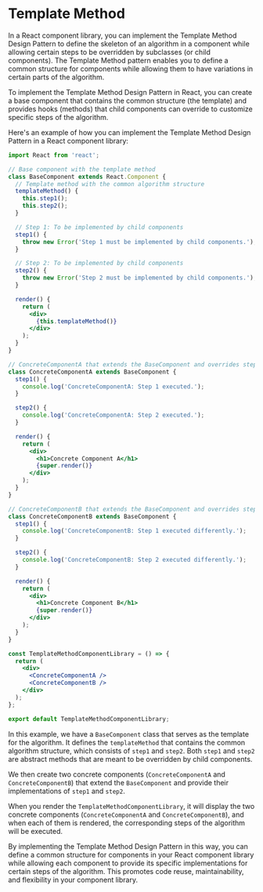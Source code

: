 # Template Method

In a React component library, you can implement the Template Method Design Pattern to define the skeleton of an algorithm in a component while allowing certain steps to be overridden by subclasses (or child components). The Template Method pattern enables you to define a common structure for components while allowing them to have variations in certain parts of the algorithm.

To implement the Template Method Design Pattern in React, you can create a base component that contains the common structure (the template) and provides hooks (methods) that child components can override to customize specific steps of the algorithm.

Here's an example of how you can implement the Template Method Design Pattern in a React component library:

```jsx
import React from 'react';

// Base component with the template method
class BaseComponent extends React.Component {
  // Template method with the common algorithm structure
  templateMethod() {
    this.step1();
    this.step2();
  }

  // Step 1: To be implemented by child components
  step1() {
    throw new Error('Step 1 must be implemented by child components.');
  }

  // Step 2: To be implemented by child components
  step2() {
    throw new Error('Step 2 must be implemented by child components.');
  }

  render() {
    return (
      <div>
        {this.templateMethod()}
      </div>
    );
  }
}

// ConcreteComponentA that extends the BaseComponent and overrides step1 and step2
class ConcreteComponentA extends BaseComponent {
  step1() {
    console.log('ConcreteComponentA: Step 1 executed.');
  }

  step2() {
    console.log('ConcreteComponentA: Step 2 executed.');
  }

  render() {
    return (
      <div>
        <h1>Concrete Component A</h1>
        {super.render()}
      </div>
    );
  }
}

// ConcreteComponentB that extends the BaseComponent and overrides step1 and step2
class ConcreteComponentB extends BaseComponent {
  step1() {
    console.log('ConcreteComponentB: Step 1 executed differently.');
  }

  step2() {
    console.log('ConcreteComponentB: Step 2 executed differently.');
  }

  render() {
    return (
      <div>
        <h1>Concrete Component B</h1>
        {super.render()}
      </div>
    );
  }
}

const TemplateMethodComponentLibrary = () => {
  return (
    <div>
      <ConcreteComponentA />
      <ConcreteComponentB />
    </div>
  );
};

export default TemplateMethodComponentLibrary;
```

In this example, we have a `BaseComponent` class that serves as the template for the algorithm. It defines the `templateMethod` that contains the common algorithm structure, which consists of `step1` and `step2`. Both `step1` and `step2` are abstract methods that are meant to be overridden by child components.

We then create two concrete components (`ConcreteComponentA` and `ConcreteComponentB`) that extend the `BaseComponent` and provide their implementations of `step1` and `step2`.

When you render the `TemplateMethodComponentLibrary`, it will display the two concrete components (`ConcreteComponentA` and `ConcreteComponentB`), and when each of them is rendered, the corresponding steps of the algorithm will be executed.

By implementing the Template Method Design Pattern in this way, you can define a common structure for components in your React component library while allowing each component to provide its specific implementations for certain steps of the algorithm. This promotes code reuse, maintainability, and flexibility in your component library.